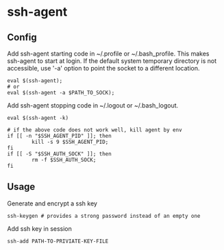 # ssh-agent

## Config

Add ssh-agent starting code in ~/.profile or ~/.bash_profile. This makes ssh-agent to start at login. If the default system temporary directory is not accessible, use '-a' option to point the socket to a different location.

```shell
eval $(ssh-agent);
# or
eval $(ssh-agent -a $PATH_TO_SOCK);
```

Add ssh-agent stopping code in ~/.logout or ~/.bash_logout.

```shell
eval $(ssh-agent -k)

# if the above code does not work well, kill agent by env
if [[ -n "$SSH_AGENT_PID" ]]; then
        kill -s 9 $SSH_AGENT_PID;
fi
if [[ -S "$SSH_AUTH_SOCK" ]]; then
        rm -f $SSH_AUTH_SOCK;
fi
```

## Usage

Generate and encrypt a ssh key

```shell
ssh-keygen # provides a strong password instead of an empty one
```

Add ssh key in session

```shell
ssh-add PATH-TO-PRIVIATE-KEY-FILE
```

